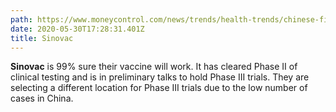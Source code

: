 ```yaml
---
path: https://www.moneycontrol.com/news/trends/health-trends/chinese-firm-sinovac-99-sure-covid-19-vaccine-will-work-report-5336981.html
date: 2020-05-30T17:28:31.401Z
title: Sinovac
---
```

**Sinovac** is 99% sure their vaccine will work. It has cleared Phase II of clinical testing and is in preliminary talks to hold Phase III trials. They are selecting a different location for Phase III trials due to the low number of cases in China.